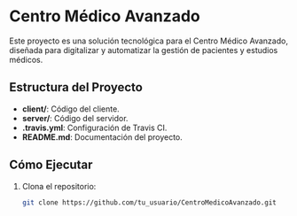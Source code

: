 # Centro Médico Avanzado

Este proyecto es una solución tecnológica para el Centro Médico Avanzado, diseñada para digitalizar y automatizar la gestión de pacientes y estudios médicos.

## Estructura del Proyecto

- **client/**: Código del cliente.
- **server/**: Código del servidor.
- **.travis.yml**: Configuración de Travis CI.
- **README.md**: Documentación del proyecto.

## Cómo Ejecutar

1. Clona el repositorio:
   ```bash
   git clone https://github.com/tu_usuario/CentroMedicoAvanzado.git
